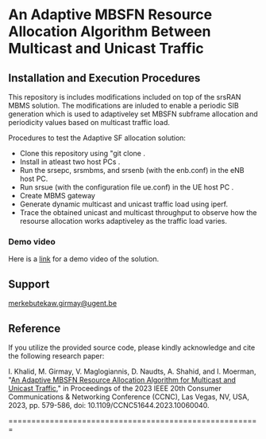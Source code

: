 # An Adaptive MBSFN Resource Allocation Algorithm Between Multicast and Unicast Traffic

## Installation and Execution Procedures

This repository is includes modifications included on top of the srsRAN MBMS solution. The modifications are inluded to enable a periodic SIB generation which is used to adaptiveley set MBSFN 
subframe allocation and periodicity values based on multicast traffic load.  

Procedures to test the Adaptive SF allocation solution:
  * Clone this repository using "git clone [](https://gitlab.ilabt.imec.be/mgirmay/adaptive-mbsfn.git").
  * Install in atleast two host PCs .
  * Run the srsepc, srsmbms, and srsenb (with the enb.conf) in the eNB host PC.  
  * Run srsue (with the configuration file ue.conf) in the UE host PC .
  * Create MBMS gateway 
  * Generate dynamic multicast and unicast traffic load using iperf.
  * Trace the obtained unicast and multicast throughput to observe how the resourse allocation works adaptiveley as the traffic load varies.
### Demo video
Here is a [link](https://www.youtube.com/watch?v=JwHphnfr1xQ) for a demo video of the solution.
## Support
merkebutekaw.girmay@ugent.be 

## Reference
If you utilize the provided source code, please kindly acknowledge and cite the following research paper:

I. Khalid, M. Girmay, V. Maglogiannis, D. Naudts, A. Shahid, and I. Moerman, "[An Adaptive MBSFN Resource Allocation Algorithm for Multicast and Unicast Traffic](https://ieeexplore.ieee.org/document/10060040)," in Proceedings of the 2023 IEEE 20th Consumer Communications & Networking Conference (CCNC), Las Vegas, NV, USA, 2023, pp. 579-586, doi: 10.1109/CCNC51644.2023.10060040.

=======================================================





